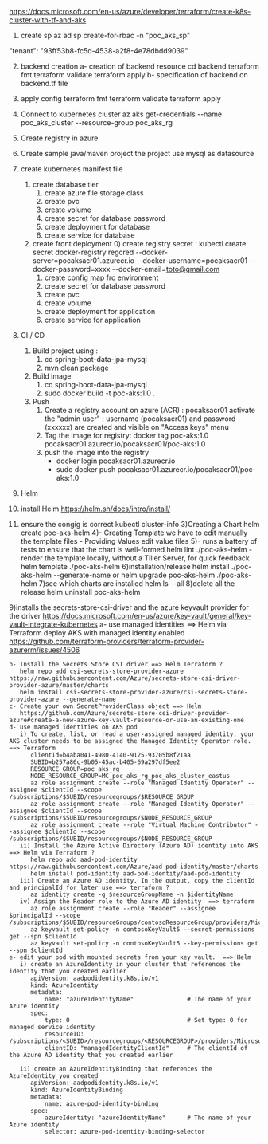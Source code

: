 
https://docs.microsoft.com/en-us/azure/developer/terraform/create-k8s-cluster-with-tf-and-aks
1) create sp
az ad sp create-for-rbac -n "poc_aks_sp"

"tenant": "93ff53b8-fc5d-4538-a2f8-4e78dbdd9039"

2) backend creation
a- creation of backend resource
cd backend
terraform fmt
terraform validate
terraform apply
b- specification of backend on backend.tf file

3) apply config
terraform fmt
terraform validate
terraform apply

4) Connect to kubernetes cluster
az aks get-credentials --name poc_aks_cluster --resource-group poc_aks_rg

4) Create registry in azure


5) Create sample java/maven project
   the project use mysql as datasource

6) create kubernetes manifest file
   1) create database tier
      1) create azure file storage class
      2) create pvc
      3) create volume
      4) create secret for database password
      5) create deployment for database
      6) create service for database
   2) create front deployment
      0) create registry secret : kubectl create secret docker-registry regcred --docker-server=pocaksacr01.azurecr.io --docker-username=pocaksacr01 --docker-password=xxxx --docker-email=toto@gmail.com
      1) create config map fro environment
      2) create secret for database password
      3) create pvc
      4) create volume
      5) create deployment for application
      6) create service for application
7) CI / CD
   1) Build project using : 
      1) cd spring-boot-data-jpa-mysql
      2) mvn clean package
   2) Build image  
      1) cd spring-boot-data-jpa-mysql
      2) sudo docker build -t poc-aks:1.0 .
   3) Push
      1) Create a registry account on azure (ACR) : pocaksacr01
         activate the "admin user" : username (pocaksacr01) and password (xxxxxx) are created and visible on "Access keys" menu
      2) Tag the image for registry: docker tag poc-aks:1.0 pocaksacr01.azurecr.io/pocaksacr01/poc-aks:1.0
      1) push the image into the registry
          - docker login pocaksacr01.azurecr.io
          - sudo docker push pocaksacr01.azurecr.io/pocaksacr01/poc-aks:1.0

8) Helm
  1) install Helm
    https://helm.sh/docs/intro/install/
  2) ensure the congig is correct 
    kubectl cluster-info
  3)Creating a Chart
    helm create poc-aks-helm
  4)- Creating Template
    we have to edit manually the template files
    - Providing Values
    edit value files
  5)- runs a battery of tests to ensure that the chart is well-formed
    helm lint ./poc-aks-helm
    - render the template locally, without a Tiller Server, for quick feedback
    helm template ./poc-aks-helm 
  6)installation/release
    helm install ./poc-aks-helm --generate-name
    or
    helm upgrade poc-aks-helm ./poc-aks-helm
  7)see which charts are installed
    helm ls --all
  8)delete all the release
    helm uninstall poc-aks-helm

  9)installs the secrets-store-csi-driver and the azure keyvault provider for the driver
    https://docs.microsoft.com/en-us/azure/key-vault/general/key-vault-integrate-kubernetes 
    a- use managed identities ==> Helm via Terraform
       deploy AKS with managed identity enabled
       https://github.com/terraform-providers/terraform-provider-azurerm/issues/4506

    b- Install the Secrets Store CSI driver ==> Helm Terraform ?
       helm repo add csi-secrets-store-provider-azure https://raw.githubusercontent.com/Azure/secrets-store-csi-driver-provider-azure/master/charts
       helm install csi-secrets-store-provider-azure/csi-secrets-store-provider-azure --generate-name
    c- Create your own SecretProviderClass object ==> Helm
       https://github.com/Azure/secrets-store-csi-driver-provider-azure#create-a-new-azure-key-vault-resource-or-use-an-existing-one
    d- use managed identities on AKS pod 
       i) To create, list, or read a user-assigned managed identity, your AKS cluster needs to be assigned the Managed Identity Operator role. ==> Terraform
          clientId=b4aba041-4980-4140-9125-93705b8f21aa
          SUBID=b257a86c-9b05-45ac-b405-69a297df5ee2
          RESOURCE_GROUP=poc_aks_rg
          NODE_RESOURCE_GROUP=MC_poc_aks_rg_poc_aks_cluster_eastus
          az role assignment create --role "Managed Identity Operator" --assignee $clientId --scope /subscriptions/$SUBID/resourcegroups/$RESOURCE_GROUP
          az role assignment create --role "Managed Identity Operator" --assignee $clientId --scope /subscriptions/$SUBID/resourcegroups/$NODE_RESOURCE_GROUP
          az role assignment create --role "Virtual Machine Contributor" --assignee $clientId --scope /subscriptions/$SUBID/resourcegroups/$NODE_RESOURCE_GROUP
       ii) Install the Azure Active Directory (Azure AD) identity into AKS ==> Helm via Terraform ?
          helm repo add aad-pod-identity https://raw.githubusercontent.com/Azure/aad-pod-identity/master/charts
          helm install pod-identity aad-pod-identity/aad-pod-identity
       iii) Create an Azure AD identity. In the output, copy the clientId and principalId for later use ==> terraform ?
          az identity create -g $resourceGroupName -n $identityName
       iv) Assign the Reader role to the Azure AD identity  ==> terraform
          az role assignment create --role "Reader" --assignee $principalId --scope /subscriptions/$SUBID/resourceGroups/contosoResourceGroup/providers/Microsoft.KeyVault/vaults/contosoKeyVault5
          az keyvault set-policy -n contosoKeyVault5 --secret-permissions get --spn $clientId
          az keyvault set-policy -n contosoKeyVault5 --key-permissions get --spn $clientId
    e- edit your pod with mounted secrets from your key vault.  ==> Helm
       i) create an AzureIdentity in your cluster that references the identity that you created earlier
          apiVersion: aadpodidentity.k8s.io/v1
          kind: AzureIdentity
          metadata:
              name: "azureIdentityName"               # The name of your Azure identity
          spec:
              type: 0                                 # Set type: 0 for managed service identity
              resourceID: /subscriptions/<SUBID>/resourcegroups/<RESOURCEGROUP>/providers/Microsoft.ManagedIdentity/userAssignedIdentities/<AZUREIDENTITYNAME>
              clientID: "managedIdentityClientId"     # The clientId of the Azure AD identity that you created earlier

       ii) create an AzureIdentityBinding that references the AzureIdentity you created
          apiVersion: aadpodidentity.k8s.io/v1
          kind: AzureIdentityBinding
          metadata:
              name: azure-pod-identity-binding
          spec:
              azureIdentity: "azureIdentityName"      # The name of your Azure identity
              selector: azure-pod-identity-binding-selector

